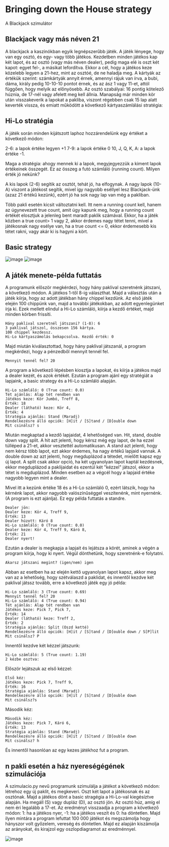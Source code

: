 # Bringing down the House strategy
A Blackjack szimulátor



## Blackjack vagy más néven 21

A blackjack a kaszinókban egyik legnépszerűbb játék. A játék lényege, hogy van egy osztó, és egy- vagy több játékos. Kezdetben minden játékos kap két lapot, és az osztó (vagy más néven dealer), pedig maga elé is oszt két kapot: egyet fel-, a másikat lefordítva. Ekkor a cél, hogy a játékos keze közelebb legyen a 21-hez, mint az osztóé, de ne haladja meg. A kártyák az értékük szerint: számkártyák annyit érnek, amennyi rájuk van írva, a bubi, dáma, király pedig 10-10-10 pontot érnek, és az ász 1 vagy 11-et, attól függően, hogy melyik az előnyösebb. Az osztó szabályai: 16 pontig kötelező húznia, de 17-nél vagy afelett meg kell állnia. Manapság már minden kör után visszakeverik a lapokat a pakliba, viszont régebben csak 15 lap alatt keverték vissza, és emiatt működött a következő kártyaszámlálási stratégia:

## Hi-Lo stratégia

A játék során minden kijátszott laphoz hozzárendelünk egy értéket a következő módon:

2-6: a lapok értéke legyen +1
7-9: a lapok értéke 0
10, J, Q, K, A: a lapok értéke -1.

Maga a stratégia: ahogy mennek ki a lapok, megyjegyezzük a kiment lapok értékeinek összegét. Ez az összeg a futó számláló (running count). Milyen érték jó nekünk?

A kis lapok (2-6) segítik az osztót, tehát jó, ha elfogynak. A nagy lapok (10-A) viszont a játékost segítik, mivel így nagyobb eséllyel lesz Blackjack-ünk (azaz 21 értékű kezünk), ezért jó ha sok nagy lap van még a pakliban.

Több pakli esetén kicsit változtatni kell. Itt nem a running count kell, hanem az úgynevezett true count, amit úgy kapunk meg, hogy a running count értékét elosztjuk a jelenleg bent maradt paklik számával. Ekkor, ha a játék közben a true count> 1 vagy 2, akkor érdemes nagy tétet tenni, mivel a játékosnak nagy esélye van, ha a true count <= 0, ekkor érdemesebb kis tétet rakni, vagy akár ki is hagyni a kört.

## Basic strategy
![image](https://github.com/user-attachments/assets/eac6811f-8c02-466e-9031-85312f6c3108)
![image](https://github.com/user-attachments/assets/5aca9ed2-2930-4f94-ab5b-5d12644c9fcf)




## A játék menete-példa futtatás

A programunk először megkérdezi, hogy hány paklival szeretnénk játszani, a következő módon. A játékos 1-től 8-ig választhat. 
Majd a választás után a játék kiírja, hogy az adott játékban hány chippel kezdünk. Az első játék elején 100 chippünk van, majd a további játékokban, az adott egyenlegünket írja ki. Ezek mellett elindul a Hi-Lo számláló, kiírja a kezdő értéket, majd minden körben frissíti. 

```
Hány paklival szeretnél játszani? (1-8): 6
3 paklival játszol, összesen 156 kártya.
100 chippel kezdessz.
Hi-Lo kártyaszámolás bekapcsolva. Kezdő érték: 0
```
Majd miután kiválasztottad, hogy hány paklival játszanál, a program megkérdezi, hogy a pénzedből mennyit tennél fel.
```
Mennyit tennél fel? 20
```
A program a következő lépésben kiosztja a lapokat, és kiírja a játékos majd a dealer kezét, és azok értékét.
Ezután a program ajánl egy stratégiát a lapjaink, a basic strategy és a Hi-Lo számláló alapján. 
```
Hi-Lo számláló: 0 (True count: 0.0)
Tét ajánlás: Alap tét rendben van
Játékos keze: Kör Jumbó, Treff 8,
Érték: 18
Dealer (látható) keze: Kör 4,
Érték: 4
Stratégia ajánlás: Stand (Maradj)
Rendelkezésre álló opciók: [H]it / [S]tand / [D]ouble down
Mit csinálsz? s
```
Miután megkaptad a kezdő lapjaidat, 4 lehetőséged van. Hit, stand, double down vagy split. A hit azt jelenti, hogy kérsz még egy lapot, de ha ezzel túlléped a 21-et, akkor vesztettél automatikusan. A stand azt jelenti, hogy nem kérsz több lapot, ezt akkor érdemes, ha nagy értékű lapjaid vannak. A double down az azt jelenti, hogy megduplázod a tétedet, mielőtt kapsz egy új lapot. A split csak akkor opció, ha két ugyanolyan lapot kaptál kezdésnek, ekkor megduplázod a paklijaidat és ezentúl két "kézzel" játszol, ekkor a tétet is megduplázod.
Minden esetben az a végcél hogy a lapjaid értéke nagyobb legyen mint a dealer.

Mivel itt a kezünk értéke 18 és a Hi-Lo számláló 0, ezért látszik, hogy ha kérnénk lapot, akkor nagyobb valószínűséggel veszítenénk, mint nyernénk. (A program is ezt ajánlja). Ez egy példa futtatás a standre.

```
Dealer jön:
Dealer keze: Kör 4, Treff 9,
Érték: 13
Dealer húzott: Káró 8
Hi-Lo számláló: 0 (True count: 0.0)
Dealer keze: Kör 4, Treff 9, Káró 8, 
Érték: 21
Dealer nyert!
```
Ezután a dealer is megkapja a lapjait és lejátsza a körét, aminek a végén a program kiírja, hogy ki nyert.
Végül dönthetünk, hogy szeretnénk-e folytatni.
```
Akarsz játszani megint? (igen/nem) igen
```
Abban az esetben ha az elején kettő ugyanolyan lapot kapsz, akkor meg van az a lehetőség, hogy szétválaszd a paklidat, és innentől kezdve két paklival játssz tovább, erre a következő játék egy jó példa:
```Van 40 chipped.
Hi-Lo számláló: 3 (True count: 0.69)
Mennyit tennél fel? 20
Hi-Lo számláló: 4 (True count: 0.94)
Tét ajánlás: Alap tét rendben van
Játékos keze: Pick 7, Pick 7,
Érték: 14
Dealer (látható) keze: Treff 2,
Érték: 2
Stratégia ajánlás: Split (Oszd ketté)
Rendelkezésre álló opciók: [H]it / [S]tand / [D]ouble down / S[P]lit
Mit csinálsz? P
```
Innentől kezdve két kézzel játszunk:
```
Hi-Lo számláló: 5 (True count: 1.19)
2 kézbe osztva:
```
Először lejátszuk az első kézzel:
```
Első kéz:
Játékos keze: Pick 7, Treff 9,
Érték: 16
Stratégia ajánlás: Stand (Maradj)
Rendelkezésre álló opciók: [H]it / [S]tand / [D]ouble down
Mit csinálsz?s
```
Második kéz:
```
Második kéz:
Játékos keze: Pick 7, Káró 6,
Érték: 13
Stratégia ajánlás: Stand (Maradj)
Rendelkezésre álló opciók: [H]it / [S]tand / [D]ouble down
Mit csinálsz? h
```
És innentől hasonlóan az egy kezes játékhoz fut a program.

## n pakli esetén a ház nyereségégének szimulációja

A szimulacio.py nevű programunk szimulálja a játékot a következő módon: létrehoz egy új paklit, és megkeveri. Oszt két lapot a játékosnak és az osztónak. Majd a játékos dönt a basic stragégia a Hi-Lo-val kiegésíztve alapján. Ha megáll (S) vagy dupláz (D), az osztó jön. Az osztó húz, amíg el nem éri legalább a 17-et. Az eredményt visszaadja a program a következő módon: 1: ha a játékos nyer, -1: ha a játékos veszít és 0: ha döntetlen.
Majd ilyen mintára a program lefuttat 100 000 játékot és megszámolja hogy hányszor volt győzelem, vereség és döntetlen. Majd ez alapján kiszámolja az arányokat, és kirajzol egy oszlopdiagramot az eredménnyel.

![image](https://github.com/user-attachments/assets/f85830ee-3f20-4a80-9afc-52f53e55bbd6)

